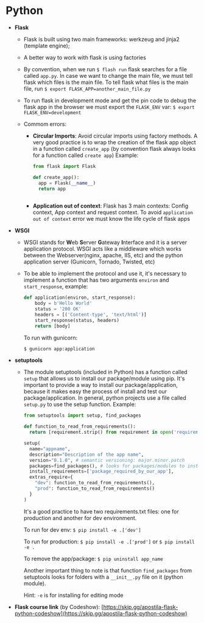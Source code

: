 # Python

- **Flask**

  - Flask is built using two main frameworks: werkzeug and jinja2 (template engine);

  - A better way to work with flask is using factories

  - By convention, when we run `$ flash run` flask searches for a file called `app.py`. In case we want to change the main file, we must tell flask which files is the main file. To tell flask what files is the main file, run 
    `$ export FLASK_APP=another_main_file.py`

  - To run flask in development mode and get the pin code to debug the flask app in the browser we must export the `FLASK_ENV` var: `$ export FLASK_ENV=development` 

  - Commom errors:

    - **Circular Imports**: Avoid circular imports using factory methods. A very good practice is to wrap the creation of the flask app object in a function called `create_app` (by convention flask always looks for a function called `create app`)
      Example:

      ```python
      from flask import Flask
      
      def create_app():
      	app = Flask(__name__)
      	return app
      	
      ```

    - **Application out of context**: Flask has 3 main contexts: Config context, App context and request context. To avoid `application out of context` error we must know the life cycle of flask apps

- **WSGI**

  - WSGI stands for **W**eb **S**erver **G**ateway **I**nterface and it is a server application protocol. WSGI acts like a middleware which works between the Webserver(nginx, apache, IIS, etc) and the python application server (Gunicorn, Tornado, Twisted, etc)

  - To be able to implement the protocol and use it, it's necessary to implement a function that has two arguments `environ` and `start_response`, example:

    ```python
    def application(environ, start_response):
    	body = b'Hello World'
    	status = '200 OK'
    	headers = [('Content-type', 'text/html')]
    	start_response(status, headers)
    	return [body]
    ```

    To run with gunicorn:

    ```bash
    $ gunicorn app:application
    ```

- **setuptools**

  - The module setuptools (included in Python) has a function called `setup` that allows us to install our package/module using pip. It's important to provide a way to install our package/application, because it makes easy the process of install and test our package/application. In general, python projects use a file called `setup.py` to use the setup function. Example:

    ```python
    from setuptools import setup, find_packages 
    
    def function_to_read_from_requirements():
      return [requirement.strip() from requirement in open('requirements.txt').readlines()]
    
    setup(
      name="appname",
      description="Description of the app name",
      version="0.1.0", # semantic versioning: major.minor.patch
      packages=find_packages(), # looks for packages/modules to install
      install_requirements=['package_required_by_our_app'],
      extras_require={
        "dev": function_to_read_from_requirements(),
        "prod": function_to_read_from_requirements()
      }
    )
    ```

    It's a  good practice to have two requirements.txt files: one for production and another for dev environment. 

    To run for dev env: `$ pip install -e .['dev']`

    To run for production: `$ pip install -e .['prod']` or `$ pip install -e .`

    To remove the app/package: `$ pip uninstall app_name`

    Another important thing to note is that function `find_packages` from setuptools looks for folders with a `__init__.py` file on it (python module).
    
    Hint: `-e` is for installing for editing mode 

- **Flask course link** (by Codeshow): [https://skip.gg/apostila-flask-python-codeshow](https://skip.gg/apostila-flask-python-codeshow) 

